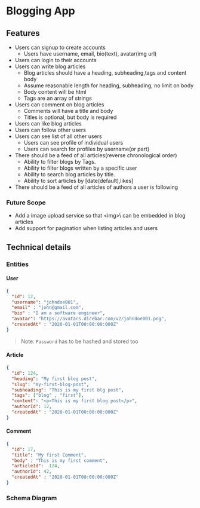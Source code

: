 # Blogging App

## Features

- Users can signup to create accounts
  - Users have username, email, bio(text), avatar(img url)
- Users can login to their accounts
- Users can write blog articles
    - Blog articles should have a heading, subheading,tags and content body
    - Assume reasonable length for heading, subheading, no limit on body
    - Body content will be html
    - Tags are an array of strings
- Users can comment on blog articles
    - Comments will have a title and body
    - Titles is optional, but body is required
- Users can like blog articles
- Users can follow other users
- Users can see list of all other users
    - Users can see profile of individual users
    - Users can search for profiles by username(or part)
- There should be a feed of all articles(reverse chronological order)
    - Ability to filter blogs by Tags.
    - Ability to filter blogs written by a specific user
    - Ability to search blog articles by title.
    - Ability to sort articles by \[date(default),likes\]
- There should be a feed of all articles of authors a user is following


### Future Scope

- Add a image upload service so that \<img>\ can be embedded in blog articles
- Add support for pagination when listing articles and users

## Technical details

### Entities

#### User

```json
{
  "id": 12,
  "username": "johndoe001",
  "email" : "john@gmail.com",
  "bio" : "I am a software engineer",
  "avatar": "https://avatars.dicebar.com/v2/johndoe001.png",
  "createdAt" : "2020-01-01T00:00:00:000Z"
}
```
> Note: `Password` has to be hashed and stored too

#### Article

```json
{
  "id": 124,
  "heading": "My first blog post",
  "slug": "my-first-blog-post",
  "subheading": "This is my first blg post",
  "tags": ["blog" , "first"],
  "content": "<p>This is my first blog post</p>",
  "authorId": 12,
  "createdAt" : "2020-01-01T00:00:00:000Z"
}
```

#### Comment

```json
{
  "id": 17,
  "title": "My first Comment",
  "body" : "This is my first comment",
  "articleId":  124,
  "authorId": 42,
  "createdAt" : "2020-01-01T00:00:00:000Z"
}
```

### Schema Diagram